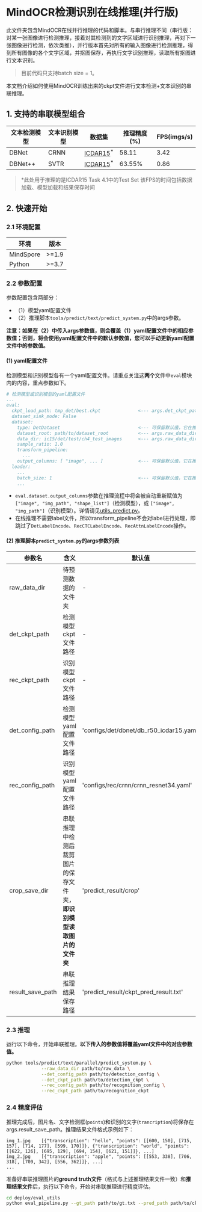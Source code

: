 # MindOCR检测识别在线推理(并行版)

此文件夹包含MindOCR在线并行推理的代码和脚本。与串行推理不同（串行版：对某一张图像进行检测推理，接着对其检测到的文字区域进行识别推理，再对下一张图像进行检测，依次类推），并行版本首先对所有的输入图像进行检测推理，得到所有图像的各个文字区域，并抠图保存，再执行文字识别推理，读取所有抠图进行文本识别。
> 目前代码只支持batch size = 1。

本文档介绍如何使用MindOCR训练出来的ckpt文件进行文本检测+文本识别的串联推理。

## 1. 支持的串联模型组合

| 文本检测模型 | 文本识别模型 | 数据集                                                             | 推理精度(%) | FPS(imgs/s) |
|-------------|-------------|-------------------------------------------------------------------|-------------|------------|
| DBNet       | CRNN        | [ICDAR15](https://rrc.cvc.uab.es/?ch=4&com=downloads)<sup>*</sup> | 58.11       | 3.42       |
| DBNet++     | SVTR        | [ICDAR15](https://rrc.cvc.uab.es/?ch=4&com=downloads)<sup>*</sup> | 63.55%      | 0.86       |

> *此处用于推理的是ICDAR15 Task 4.1中的Test Set
> 该FPS的时间包括数据加载、模型加载和结果保存时间

## 2. 快速开始

### 2.1 环境配置

| 环境        | 版本    |
|-----------|-------|
| MindSpore | >=1.9 |
| Python    | >=3.7 |


### 2.2 参数配置

参数配置包含两部分：
- （1）模型yaml配置文件
- （2）推理脚本`tools/predict/text/predict_system.py`中的args参数。

**注意：如果在（2）中传入args参数值，则会覆盖（1）yaml配置文件中的相应参数值；否则，将会使用yaml配置文件中的默认参数值，您可以手动更新yaml配置文件中的参数值。**

#### (1) yaml配置文件

   检测模型和识别模型各有一个yaml配置文件。请重点关注这**两个**文件中`eval`模块内的内容，重点参数如下。

   ```yaml
   # 检测模型或识别模型的yaml配置文件
   ...
   eval:
     ckpt_load_path: tmp_det/best.ckpt              <--- args.det_ckpt_path覆盖检测yaml, args.rec_ckpt_path覆盖识别yaml; 或手动更新该值
     dataset_sink_mode: False
     dataset:
       type: DetDataset                             <--- 可保留默认值，它在推理流程中会自动被覆盖为PredictDataset
       dataset_root: path/to/dataset_root           <--- args.raw_data_dir覆盖检测yaml, args.crop_save_dir覆盖识别yaml; 或手动更新该值
       data_dir: ic15/det/test/ch4_test_images      <--- args.raw_data_dir覆盖检测yaml, args.crop_save_dir覆盖识别yaml; 或手动更新该值
       sample_ratio: 1.0
       transform_pipeline:
         ...
       output_columns: [ "image", ... ]             <--- 可保留默认值，它在推理流程中会自动被其他值覆盖
     loader:
       ...
       batch_size: 1                                <--- 可保留默认值，它在推理流程中会自动被覆盖为1
       ...
   ```
   - `eval.dataset.output_columns`参数在推理流程中将会被自动重新赋值为 `["image", "img_path", "shape_list"]`（检测模型），或 `["image", "img_path"]`（识别模型）。详情请见[utils_predict.py](utils_predict.py)。
   - 在线推理不需要label文件，所以transform_pipeline不会对label进行处理，即跳过了`DetLabelEncode`、`RecCTCLabelEncode`、`RecAttnLabelEncode`操作。

#### (2) 推理脚本`predict_system.py`的args参数列表

   | 参数名            | 含义                                   | 默认值                                     |
   |--------------------------------------|-----------------------------------------| -------- |
   | raw_data_dir   | 待预测数据的文件夹                            | -                                       |
   | det_ckpt_path  | 检测模型ckpt文件路径                         | -                                       |
   | rec_ckpt_path  | 识别模型ckpt文件路径                         | -                                       |
   | det_config_path | 检测模型yaml配置文件路径                       | 'configs/det/dbnet/db_r50_icdar15.yaml' |
   | rec_config_path | 识别模型yaml配置文件路径                       | 'configs/rec/crnn/crnn_resnet34.yaml'   |
   | crop_save_dir  | 串联推理中检测后裁剪图片的保存文件夹，**即识别模型读取图片的文件夹** | 'predict_result/crop'                   |
   | result_save_path | 串联推理结果保存路径                           | 'predict_result/ckpt_pred_result.txt'   |


### 2.3 推理

   运行以下命令，开始串联推理。**以下传入的参数值将覆盖yaml文件中的对应参数值。**

   ```bash
   python tools/predict/text/parallel/predict_system.py \
                --raw_data_dir path/to/raw_data \
                --det_config_path path/to/detection_config \
                --det_ckpt_path path/to/detection_ckpt \
                --rec_config_path path/to/recognition_config \
                --rec_ckpt_path path/to/recognition_ckpt
   ```

### 2.4 精度评估

   推理完成后，图片名、文字检测框(`points`)和识别的文字(`trancription`)将保存在args.result_save_path。推理结果文件格式示例如下：
   ```text
   img_1.jpg	[{"transcription": "hello", "points": [[600, 150], [715, 157], [714, 177], [599, 170]]}, {"transcription": "world", "points": [[622, 126], [695, 129], [694, 154], [621, 151]]}, ...]
   img_2.jpg	[{"transcription": "apple", "points": [[553, 338], [706, 318], [709, 342], [556, 362]]}, ...]
   ...
   ```

   准备好串联推理图片的**ground truth文件**（格式与上述推理结果文件一致）和**推理结果文件**后，执行以下命令，开始对串联推理进行精度评估。
   ```bash
   cd deploy/eval_utils
   python eval_pipeline.py --gt_path path/to/gt.txt --pred_path path/to/ckpt_pred_result.txt
   ```
